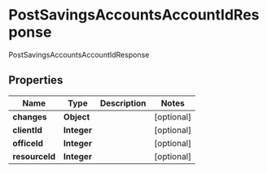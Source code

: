 

# PostSavingsAccountsAccountIdResponse

PostSavingsAccountsAccountIdResponse

## Properties

| Name | Type | Description | Notes |
|------------ | ------------- | ------------- | -------------|
|**changes** | **Object** |  |  [optional] |
|**clientId** | **Integer** |  |  [optional] |
|**officeId** | **Integer** |  |  [optional] |
|**resourceId** | **Integer** |  |  [optional] |



